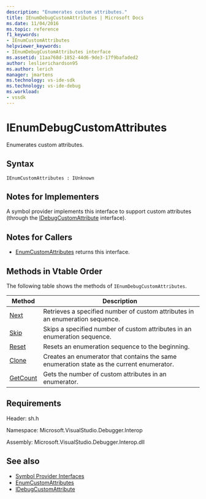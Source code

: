 ```yaml
---
description: "Enumerates custom attributes."
title: IEnumDebugCustomAttributes | Microsoft Docs
ms.date: 11/04/2016
ms.topic: reference
f1_keywords:
- IEnumCustomAttributes
helpviewer_keywords:
- IEnumDebugCustomAttributes interface
ms.assetid: 11aa768d-1852-44d6-9de3-17f9bafaded2
author: leslierichardson95
ms.author: lerich
manager: jmartens
ms.technology: vs-ide-sdk
ms.technology: vs-ide-debug
ms.workload:
- vssdk
---
```

# IEnumDebugCustomAttributes
Enumerates custom attributes.

## Syntax

```
IEnumCustomAttributes : IUnknown
```

## Notes for Implementers
 A symbol provider implements this interface to support custom attributes (through the [IDebugCustomAttribute](../../../extensibility/debugger/reference/idebugcustomattribute.md) interface).

## Notes for Callers
- [EnumCustomAttributes](../../../extensibility/debugger/reference/idebugcustomattributequery2-enumcustomattributes.md) returns this interface.

## Methods in Vtable Order
 The following table shows the methods of `IEnumDebugCustomAttributes`.

|Method|Description|
|------------|-----------------|
|[Next](../../../extensibility/debugger/reference/ienumdebugcustomattributes-next.md)|Retrieves a specified number of custom attributes in an enumeration sequence.|
|[Skip](../../../extensibility/debugger/reference/ienumdebugcustomattributes-skip.md)|Skips a specified number of custom attributes in an enumeration sequence.|
|[Reset](../../../extensibility/debugger/reference/ienumdebugcustomattributes-reset.md)|Resets an enumeration sequence to the beginning.|
|[Clone](../../../extensibility/debugger/reference/ienumdebugcustomattributes-clone.md)|Creates an enumerator that contains the same enumeration state as the current enumerator.|
|[GetCount](../../../extensibility/debugger/reference/ienumdebugcustomattributes-getcount.md)|Gets the number of custom attributes in an enumerator.|

## Requirements
 Header: sh.h

 Namespace: Microsoft.VisualStudio.Debugger.Interop

 Assembly: Microsoft.VisualStudio.Debugger.Interop.dll

## See also
- [Symbol Provider Interfaces](../../../extensibility/debugger/reference/symbol-provider-interfaces.md)
- [EnumCustomAttributes](../../../extensibility/debugger/reference/idebugcustomattributequery2-enumcustomattributes.md)
- [IDebugCustomAttribute](../../../extensibility/debugger/reference/idebugcustomattribute.md)
